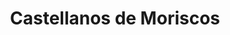 ---
title: Castellanos de Moriscos
url: /castellanos-de-moriscos/
latitude: 41.018
longitude: -5.59
---